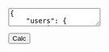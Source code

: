 

<script>
    function calc() {
        const data = JSON.parse(document.getElementById("inputJson").value);

        try {
            validateInput(data);
        } catch (error) {
            document.getElementById("error").innerText = error;
        }
    }

    function validateInput(data) {
        if (typeof data.users !== "object") {
            throw "'users' key must be an object";
        }

        for (const user in data.users) {
            if (typeof data.users[user] !== "number") {
                throw `User '${user}' must be an array`;
            }

            if (data.users[user] < 0) {
                throw `User '${user}' must have a positive units limit`;
            }
        }

        if (typeof data.issues !== "object") {
            throw "'issues' key must be an array";
        }

        for (const issue of data.issues) {
            if (typeof issue !== "object") {
                throw "Issues must be objects";
            }

            if (typeof issue.name !== "string") {
                throw "Issues must have a 'name'";
            }

            if (typeof issue.users !== "object") {
                throw "'issues.users' must be an object";
            }

            for (const user in issue.users) {
                if (typeof issue.users[user] !== "number") {
                    throw `User '${user}' in issue must be a number`;
                }

                if (issue.users[user] < 0) {
                    throw `User '${user}' in issue must have a positive units estimation`;
                }
            }
        }
    }
</script>

<textarea id="inputJson">
{
    "users": {
        "ivancea": 5,
        "user2": 7
    },
    "issues": [
        {
            "name": "ISSUE 1",
            "users": {
                "ivancea": 2,
                "user2" 5
            }
        },
        {
            "name": "ISSUE 2",
            "users": {
                "user2": 3
            }
        },
        {
            "name": "ISSUE 3"
            "users": {
                "ivancea": 4,
                "user2": 4
            }
        }
    ]
}
</textarea>
<button onClick="calc">Calc</button>

<div id="error" style="color: red;"></div>